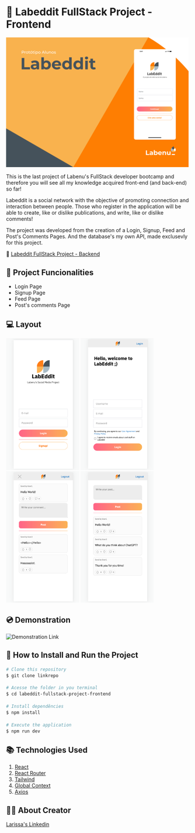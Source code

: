 # 📲 Labeddit FullStack Project - Frontend

<img src="./src/assets/cover.png" width="500"  />

This is the last project of Labenu's FullStack developer bootcamp and therefore you will see all my knowledge acquired front-end (and back-end) so far!

Labeddit is a social network with the objective of promoting connection and interaction between people. Those who register in the application will be able to create, like or dislike publications, and write, like or dislike comments!

The project was developed from the creation of a Login, Signup, Feed and Post's Comments Pages. And the database's my own API, made exclusevly for this project.

🚩 [Labeddit FullStack Project - Backend](https://github.com/LATerada/labeddit-fullstack-project-backend)


## 📱 Project Funcionalities
* Login Page
* Signup Page
* Feed Page
* Post's comments Page


## 💻 Layout
<img src="./src/assets/loginPage.png" width="200"  />
<img src="./src/assets/signupPage.png" width="200"  />
<img src="./src/assets/feedPage.png" width="200"  />
<img src="./src/assets/postcommentsPage.png" width="200"  />


## 💿 Demonstration
![Demonstration Link](./assets/labeddit-database.png)


## 📝 How to Install and Run the Project
```bash
# Clone this repository
$ git clone linkrepo

# Acesse the folder in you terminal
$ cd labeddit-fullstack-project-frontend

# Install dependêncies
$ npm install

# Execute the application
$ npm run dev
```


## 📚 Technologies Used
1. [React](https://pt-br.reactjs.org/)
2. [React Router](https://reactrouter.com/en/main)
3. [Tailwind](https://tailwindcss.com/)
4. [Global Context](https://pt-br.reactjs.org/docs/context.html)
5. [Axios](https://axios-http.com/docs/intro)


##  🙋‍♀️ About Creator
[Larissa's Linkedin](https://www.linkedin.com/in/larissa-terada/)
